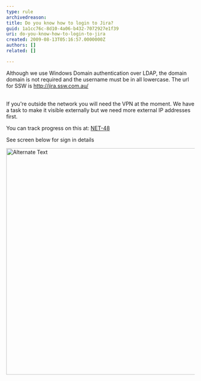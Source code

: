 ```yaml
---
type: rule
archivedreason: 
title: Do you know how to login to Jira?
guid: 1a1cc76c-8d10-4a06-b432-7072927e1f39
uri: do-you-know-how-to-login-to-jira
created: 2009-08-13T05:16:57.0000000Z
authors: []
related: []

---
```



Although we use Windows Domain authentication over LDAP, the domain domain is not required and the username must be in all lowercase. The url for SSW is <a href="http&#58;//jira.ssw.com.au/" shape="rect">http&#58;//jira.ssw.com.au/</a> 
<br><excerpt class='endintro'></excerpt><br>
<p>If you're outside the network you will need the VPN at the moment. We have a task to make it visible externally but we need more external IP addresses first. </p>
<p>You can track progress on this at&#58; <a href="http&#58;//jira.ssw.com.au/browse/NET-48" shape="rect" target="_blank">NET-48</a></p>
<p>See screen below for sign in details</p>
<p><img border="0" alt="Alternate Text" src="/Management/RulesToBetterJira/PublishingImages/SignIn.png" width="621" height="605" style="border-bottom&#58;0px solid;border-left&#58;0px solid;border-top&#58;0px solid;border-right&#58;0px solid;" /></p>



